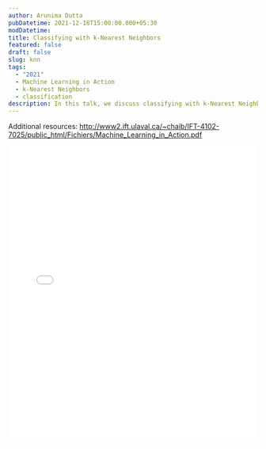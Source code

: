```yaml
---
author: Arunima Dutta
pubDatetime: 2021-12-18T15:00:00.000+05:30
modDatetime:
title: Classifying with k-Nearest Neighbors
featured: false
draft: false
slug: knn
tags:
  - "2021"
  - Machine Learning in Action
  - k-Nearest Neighbors
  - classification
description: In this talk, we discuss classifying with k-Nearest Neighbors.
---
```


Additional resources:
http://www2.ift.ulaval.ca/~chaib/IFT-4102-7025/public_html/Fichiers/Machine_Learning_in_Action.pdf

<embed src="/assets/slides/2021-12-18--Arunima--KNN.pdf" type="application/pdf" width="100%" height="600px">
